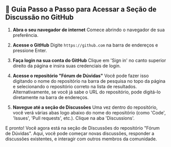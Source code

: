 ## 🚀 Guia Passo a Passo para Acessar a Seção de Discussão no GitHub

1. **Abra o seu navegador de internet**
   Comece abrindo o navegador de sua preferência.

2. **Acesse o GitHub**
   Digite `https://github.com` na barra de endereços e pressione Enter.

3. **Faça login na sua conta do GitHub**
   Clique em 'Sign in' no canto superior direito da página e insira suas credenciais de login.

4. **Acesse o repositório "Fórum de Dúvidas"**
   Você pode fazer isso digitando o nome do repositório na barra de pesquisa no topo da página e selecionando o repositório correto na lista de resultados. Alternativamente, se você já sabe o URL do repositório, pode digitá-lo diretamente na barra de endereços.

5. **Navegue até a seção de Discussões**
   Uma vez dentro do repositório, você verá várias abas logo abaixo do nome do repositório (como 'Code', 'Issues', 'Pull requests', etc.). Clique na aba 'Discussions'.

E pronto! Você agora está na seção de Discussões do repositório "Fórum de Dúvidas". Aqui, você pode começar novas discussões, responder a discussões existentes, e interagir com outros membros da comunidade.
